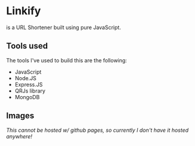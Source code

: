 
# Linkify

is a URL Shortener built using pure JavaScript.


## Tools used

The tools I've used to build this are the following:
- JavaScript
- Node.JS
- Express.JS
- QRJs library
- MongoDB
## Images

*This cannot be hosted w/ github pages, so currently I don't have it hosted anywhere!*

